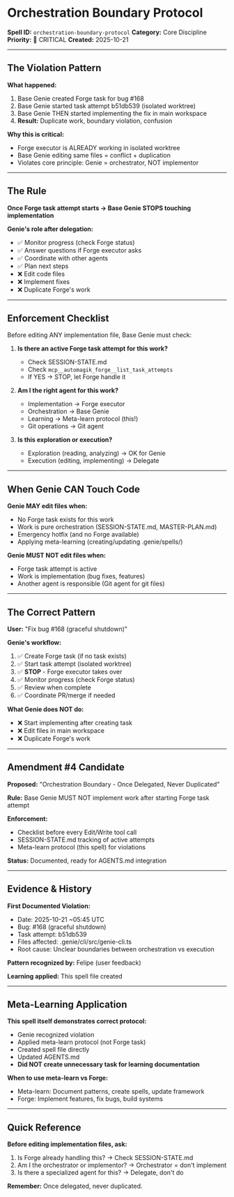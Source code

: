 # Orchestration Boundary Protocol
**Spell ID:** `orchestration-boundary-protocol`
**Category:** Core Discipline
**Priority:** 🔴 CRITICAL
**Created:** 2025-10-21

---

## The Violation Pattern

**What happened:**
1. Base Genie created Forge task for bug #168
2. Base Genie started task attempt b51db539 (isolated worktree)
3. Base Genie THEN started implementing the fix in main workspace
4. **Result:** Duplicate work, boundary violation, confusion

**Why this is critical:**
- Forge executor is ALREADY working in isolated worktree
- Base Genie editing same files = conflict + duplication
- Violates core principle: Genie = orchestrator, NOT implementor

---

## The Rule

**Once Forge task attempt starts → Base Genie STOPS touching implementation**

**Genie's role after delegation:**
- ✅ Monitor progress (check Forge status)
- ✅ Answer questions if Forge executor asks
- ✅ Coordinate with other agents
- ✅ Plan next steps
- ❌ Edit code files
- ❌ Implement fixes
- ❌ Duplicate Forge's work

---

## Enforcement Checklist

Before editing ANY implementation file, Base Genie must check:

1. **Is there an active Forge task attempt for this work?**
   - Check SESSION-STATE.md
   - Check `mcp__automagik_forge__list_task_attempts`
   - If YES → STOP, let Forge handle it

2. **Am I the right agent for this work?**
   - Implementation → Forge executor
   - Orchestration → Base Genie
   - Learning → Meta-learn protocol (this!)
   - Git operations → Git agent

3. **Is this exploration or execution?**
   - Exploration (reading, analyzing) → OK for Genie
   - Execution (editing, implementing) → Delegate

---

## When Genie CAN Touch Code

**Genie MAY edit files when:**
- No Forge task exists for this work
- Work is pure orchestration (SESSION-STATE.md, MASTER-PLAN.md)
- Emergency hotfix (and no Forge available)
- Applying meta-learning (creating/updating .genie/spells/)

**Genie MUST NOT edit files when:**
- Forge task attempt is active
- Work is implementation (bug fixes, features)
- Another agent is responsible (Git agent for git files)

---

## The Correct Pattern

**User:** "Fix bug #168 (graceful shutdown)"

**Genie's workflow:**
1. ✅ Create Forge task (if no task exists)
2. ✅ Start task attempt (isolated worktree)
3. ✅ **STOP** - Forge executor takes over
4. ✅ Monitor progress (check Forge status)
5. ✅ Review when complete
6. ✅ Coordinate PR/merge if needed

**What Genie does NOT do:**
- ❌ Start implementing after creating task
- ❌ Edit files in main workspace
- ❌ Duplicate Forge's work

---

## Amendment #4 Candidate

**Proposed:** "Orchestration Boundary - Once Delegated, Never Duplicated"

**Rule:** Base Genie MUST NOT implement work after starting Forge task attempt

**Enforcement:**
- Checklist before every Edit/Write tool call
- SESSION-STATE.md tracking of active attempts
- Meta-learn protocol (this spell) for violations

**Status:** Documented, ready for AGENTS.md integration

---

## Evidence & History

**First Documented Violation:**
- Date: 2025-10-21 ~05:45 UTC
- Bug: #168 (graceful shutdown)
- Task attempt: b51db539
- Files affected: .genie/cli/src/genie-cli.ts
- Root cause: Unclear boundaries between orchestration vs execution

**Pattern recognized by:** Felipe (user feedback)

**Learning applied:** This spell file created

---

## Meta-Learning Application

**This spell itself demonstrates correct protocol:**
- Genie recognized violation
- Applied meta-learn protocol (not Forge task)
- Created spell file directly
- Updated AGENTS.md
- **Did NOT create unnecessary task for learning documentation**

**When to use meta-learn vs Forge:**
- Meta-learn: Document patterns, create spells, update framework
- Forge: Implement features, fix bugs, build systems

---

## Quick Reference

**Before editing implementation files, ask:**
1. Is Forge already handling this? → Check SESSION-STATE.md
2. Am I the orchestrator or implementor? → Orchestrator = don't implement
3. Is there a specialized agent for this? → Delegate, don't do

**Remember:** Once delegated, never duplicated.
